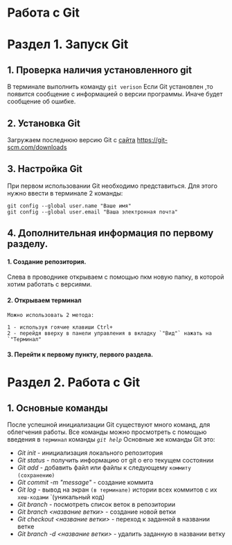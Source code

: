 # Работа с Git

#  Раздел 1. Запуск Git
## 1. Проверка наличия установленного git

В терминале выполнить команду `git verison`
Если Git установлен ,то появится сообщение с информацией о версии программы. Иначе будет сообщение об ошибке.

## 2. Установка Git
Загружаем последнюю версию Git с [сайта](https://git-scm.com/downloads) https://git-scm.com/downloads

## 3.  Настройка Git 
При первом использовании Git необходимо представиться. Для этого нужно ввести в терминале 2 команды: 
```
git config --global user.name "Ваше имя"
git config --global user.email "Ваша электронная почта"
```

## 4. Дополнительная информация по первому разделу. 

#### 1. Создание репозитория.
Слева в проводнике открываем с помощью пкм новую папку, в которой хотим работать с версиями. 

#### 2. Открываем терминал 
`Можно использовать 2 метода:`
```
1 - используя гоячие клавиши Сtrl+
2 - перейдя вверху в панели управления в вкладку `"Вид"` нажать на `"Терминал" 
```
#### 3. Перейти к первому пункту, первого раздела.

#  Раздел 2. Работа с Git
## 1. Основные команды
После успешной инициализации Git существуют много команд, для облегчения работы. Все команды можно просмотреть с помощью введения в `терминал` команды *`git help`*
Основные же команды Git  это:
* *Git init* - инициализация локального репозитория
* *Git status* - получить информацию от git о его текущем состоянии
* *Git add* - добавить файл или файлы к следующему `коммиту` `(сохранению)`
* *Git commit -m "message"* - создание коммита 
* *Git log* - вывод на экран `(в терминале)` истории всех коммитов с их `хеш-кодами` `(уникальный код)
* *Git branch* - посмотреть список веток в репозитории
* *Git branch <название ветки>* - создание новой ветки
* *Git checkout <название ветки>* - переход к заданной в названии ветке
* *Git branch -d <название ветки>* - удалить заданную в названии ветку

